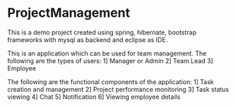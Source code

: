 # ProjectManagement
This is a demo project created using spring, hibernate, bootstrap frameworks with mysql as backend and eclipse as IDE. 

This is an application which can be used for team management. The following are the types of users: 
1] Manager or Admin 
2] Team Lead 
3] Employee 

The following are the functional components of the application: 
1] Task creation and management 
2] Project performance monitoring 
3] Task status viewing 
4] Chat 
5] Notification 
6] Viewing employee details 
